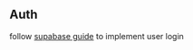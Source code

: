 
## Auth
follow [supabase guide](https://supabase.com/docs/guides/auth/server-side/nextjs?queryGroups=router&router=app) to implement user login


